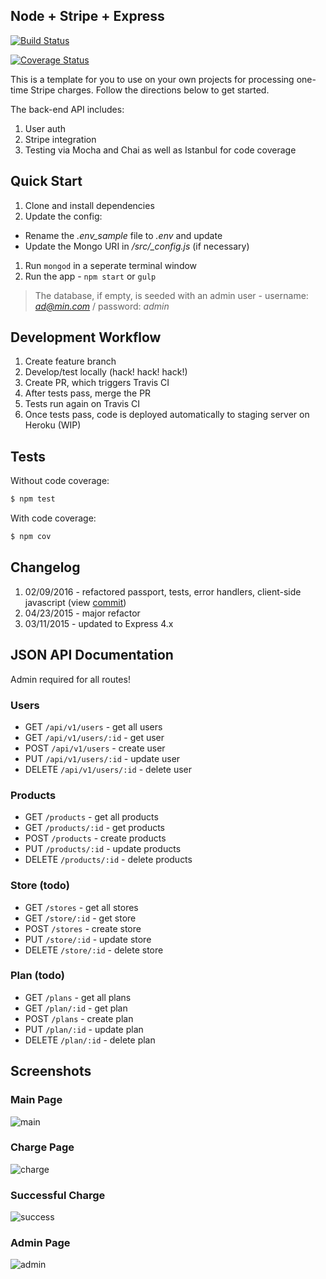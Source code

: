 ## Node + Stripe + Express

[![Build Status](https://travis-ci.org/mjhea0/node-stripe-charge.svg?branch=master)](https://travis-ci.org/mjhea0/node-stripe-charge)

[![Coverage Status](https://coveralls.io/repos/github/mjhea0/node-stripe-charge/badge.svg?branch=master)](https://coveralls.io/github/mjhea0/node-stripe-charge?branch=master)

This is a template for you to use on your own projects for processing one-time Stripe charges. Follow the directions below to get started.

The back-end API includes:

1. User auth
1. Stripe integration
1. Testing via Mocha and Chai as well as Istanbul for code coverage

## Quick Start

1. Clone and install dependencies
1. Update the config:
  - Rename the *.env_sample* file to *.env* and update
  - Update the Mongo URI in */src/_config.js* (if necessary)
1. Run `mongod` in a seperate terminal window
1. Run the app - `npm start` or `gulp`

> The database, if empty, is seeded with an admin user - username: *ad@min.com* / password: *admin*

## Development Workflow

1. Create feature branch
1. Develop/test locally (hack! hack! hack!)
1. Create PR, which triggers Travis CI
1. After tests pass, merge the PR
1. Tests run again on Travis CI
1. Once tests pass, code is deployed automatically to staging server on Heroku (WIP)

## Tests

Without code coverage:

```sh
$ npm test
```

With code coverage:

```sh
$ npm cov
```

## Changelog

1. 02/09/2016 - refactored passport, tests, error handlers, client-side javascript (view [commit](https://github.com/mjhea0/node-stripe-charge/commit/f32c6eb731dbf14b194ac07795671931100139b4))
1. 04/23/2015 - major refactor
1. 03/11/2015 - updated to Express 4.x

## JSON API Documentation

Admin required for all routes!

### Users

- GET `/api/v1/users` - get all users
- GET `/api/v1/users/:id` - get user
- POST `/api/v1/users` - create user
- PUT `/api/v1/users/:id` - update user
- DELETE `/api/v1/users/:id` - delete user

### Products

- GET `/products` - get all products
- GET `/products/:id` - get products
- POST `/products` - create products
- PUT `/products/:id` - update products
- DELETE `/products/:id` - delete products

### Store (todo)

- GET `/stores` - get all stores
- GET `/store/:id` - get store
- POST `/stores` - create store
- PUT `/store/:id` - update store
- DELETE `/store/:id` - delete store

### Plan (todo)

- GET `/plans` - get all plans
- GET `/plan/:id` - get plan
- POST `/plans` - create plan
- PUT `/plan/:id` - update plan
- DELETE `/plan/:id` - delete plan

## Screenshots

### Main Page

![main](https://raw.github.com/mjhea0/node-stripe-charge/master/images/main.png)

### Charge Page

![charge](https://raw.github.com/mjhea0/node-stripe-charge/master/images/charge.png)

### Successful Charge

![success](https://raw.github.com/mjhea0/node-stripe-charge/master/images/success.png)

### Admin Page

![admin](https://raw.github.com/mjhea0/node-stripe-charge/master/images/admin.png)
